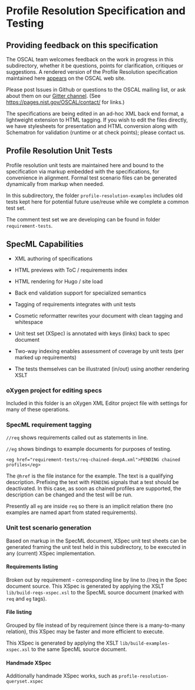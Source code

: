 # Profile Resolution Specification and Testing

## Providing feedback on this specification

The OSCAL team welcomes feedback on the work in progress in this subdirectory, whether it be questions, points for clarification, critiques or suggestions. A rendered version of the Profile Resolution specification maintained here [appears](https://pages.nist.gov/OSCAL/concepts/processing/profile-resolution/) on the OSCAL web site.

Please post Issues in Github or questions to the OSCAL mailing list, or ask about them on our [Gitter channel](https://gitter.im/usnistgov-OSCAL/Lobby). (See https://pages.nist.gov/OSCAL/contact/ for links.)

The specifications are being edited in an ad-hoc XML back end format, a lightweight extension to HTML tagging. If you wish to edit the files directly, we have stylesheets for presentation and HTML conversion along with Schematron for validation (runtime or at check points); please contact us.

## Profile Resolution Unit Tests

Profile resolution unit tests are maintained here and bound to the specification via markup embedded with the specifications, for convenience in alignment. Formal test scenario files can be generated dynamically from markup when needed.

In this subdirectory, the folder `profile-resolution-examples` includes old tests kept here for potential future use/reuse while we complete a common test set.

The comment test set we are developing can be found in folder `requirement-tests`.

## SpecML Capabilities

- XML authoring of specifications
- HTML previews with ToC / requirements index
- HTML rendering for Hugo / site load
- Back end validation support for specialized semantics
- Tagging of requirements integrates with unit tests
- Cosmetic reformatter rewrites your document with clean tagging and whitespace

- Unit test set (XSpec) is annotated with keys (links) back to spec document
- Two-way indexing enables assessment of coverage by unit tests (per marked up requirements)

- The tests themselves can be illustrated (in/out) using another rendering XSLT

### oXygen project for editing specs

Included in this folder is an oXygen XML Editor project file with settings for many of these operations.

### SpecML requirement tagging

`//req` shows requirements called out as statements in line.

`//eg` shows bindings to example documents for purposes of testing.

```
<eg href="requirement-tests/req-chained-deepA.xml">PENDING chained profiles</eg>
```

The `@href` is the file instance for the example. The text is a qualifying description. Prefixing the text with `PENDING` signals that a test should be deactivated. In this case, as soon as chained profiles are supported, the description can be changed and the test will be run.

Presently all `eg` are inside `req` so there is an implicit relation there (no examples are named apart from stated requirements).

### Unit test scenario generation

Based on markup in the SpecML document, XSpec unit test sheets can be generated framing the unit test held in this subdirectory, to be executed in any (current) XSpec implementation.

#### Requirements listing

Broken out by requirement - corresponding line by line to //req in the Spec document source.
This XSpec is generated by applying the XSLT `lib/build-reqs-xspec.xsl` to the SpecML source document (marked with `req` and `eg` tags).

#### File listing

Grouped by file instead of by requirement (since there is a many-to-many relation), this XSpec may be faster and more efficient to execute.

This XSpec is generated by applying the XSLT `lib/build-examples-xspec.xsl` to the same SpecML source document.

#### Handmade XSpec

Additionally handmade XSpec works, such as `profile-resolution-queryset.xspec`

